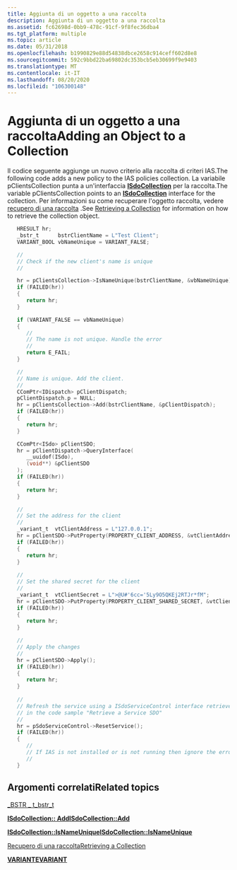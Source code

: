 ```yaml
---
title: Aggiunta di un oggetto a una raccolta
description: Aggiunta di un oggetto a una raccolta
ms.assetid: fc62698d-0bb9-478c-91cf-9f8fec36dba4
ms.tgt_platform: multiple
ms.topic: article
ms.date: 05/31/2018
ms.openlocfilehash: b1990829e88d54838dbce2658c914ceff602d8e8
ms.sourcegitcommit: 592c9bbd22ba69802dc353bcb5eb30699f9e9403
ms.translationtype: MT
ms.contentlocale: it-IT
ms.lasthandoff: 08/20/2020
ms.locfileid: "106300148"
---
```

# <a name="adding-an-object-to-a-collection"></a><span data-ttu-id="006c8-103">Aggiunta di un oggetto a una raccolta</span><span class="sxs-lookup"><span data-stu-id="006c8-103">Adding an Object to a Collection</span></span>

<span data-ttu-id="006c8-104">Il codice seguente aggiunge un nuovo criterio alla raccolta di criteri IAS.</span><span class="sxs-lookup"><span data-stu-id="006c8-104">The following code adds a new policy to the IAS policies collection.</span></span> <span data-ttu-id="006c8-105">La variabile pClientsCollection punta a un'interfaccia [**ISdoCollection**](/windows/desktop/api/sdoias/nn-sdoias-isdocollection) per la raccolta.</span><span class="sxs-lookup"><span data-stu-id="006c8-105">The variable pClientsCollection points to an [**ISdoCollection**](/windows/desktop/api/sdoias/nn-sdoias-isdocollection) interface for the collection.</span></span> <span data-ttu-id="006c8-106">Per informazioni su come recuperare l'oggetto raccolta, vedere [recupero di una raccolta](/windows/desktop/Nps/sdo-retrieving-a-collection) .</span><span class="sxs-lookup"><span data-stu-id="006c8-106">See [Retrieving a Collection](/windows/desktop/Nps/sdo-retrieving-a-collection) for information on how to retrieve the collection object.</span></span>


```C++
   HRESULT hr;
   _bstr_t      bstrClientName = L"Test Client";
   VARIANT_BOOL vbNameUnique = VARIANT_FALSE;

   //
   // Check if the new client's name is unique
   //

   hr = pClientsCollection->IsNameUnique(bstrClientName, &vbNameUnique);
   if (FAILED(hr))
   {
      return hr;
   }

   if (VARIANT_FALSE == vbNameUnique)
   {
      //
      // The name is not unique. Handle the error
      //
      return E_FAIL;
   }

   //
   // Name is unique. Add the client.
   //
   CComPtr<IDispatch> pClientDispatch;
   pClientDispatch.p = NULL;
   hr = pClientsCollection->Add(bstrClientName, &pClientDispatch);
   if (FAILED(hr))
   {
      return hr;
   }

   CComPtr<ISdo> pClientSDO;
   hr = pClientDispatch->QueryInterface(
      __uuidof(ISdo),
      (void**) &pClientSDO
   );
   if (FAILED(hr))
   {
      return hr;
   }

   //
   // Set the address for the client
   //
   _variant_t  vtClientAddress = L"127.0.0.1";
   hr = pClientSDO->PutProperty(PROPERTY_CLIENT_ADDRESS, &vtClientAddress);
   if (FAILED(hr))
   {
      return hr;
   }
       
   //
   // Set the shared secret for the client
   //
   _variant_t  vtClientSecret = L">@U#'6cc='5Ly9O5QKEj2RTJr*fM";
   hr = pClientSDO->PutProperty(PROPERTY_CLIENT_SHARED_SECRET, &vtClientSecret);
   if (FAILED(hr))
   {
      return hr;
   }

   //
   // Apply the changes
   //
   hr = pClientSDO->Apply();
   if (FAILED(hr))
   {
      return hr;
   }   
    
   //
   // Refresh the service using a ISdoServiceControl interface retrieved
   // in the code sample "Retrieve a Service SDO"
   //
   hr = pSdoServiceControl->ResetService();
   if (FAILED(hr))
   {
      //
      // If IAS is not installed or is not running then ignore the error
      //  
   }


```



## <a name="related-topics"></a><span data-ttu-id="006c8-107">Argomenti correlati</span><span class="sxs-lookup"><span data-stu-id="006c8-107">Related topics</span></span>

<dl> <dt>

<span data-ttu-id="006c8-108">[\_BSTR \_ t](/previous-versions/visualstudio/visual-studio-6.0/aa278286(v=vs.60))</span><span class="sxs-lookup"><span data-stu-id="006c8-108">[\_bstr\_t](/previous-versions/visualstudio/visual-studio-6.0/aa278286(v=vs.60))</span></span>
</dt> <dt>

[<span data-ttu-id="006c8-109">**ISdoCollection:: Add**</span><span class="sxs-lookup"><span data-stu-id="006c8-109">**ISdoCollection::Add**</span></span>](/windows/desktop/api/sdoias/nf-sdoias-isdocollection-add)
</dt> <dt>

[<span data-ttu-id="006c8-110">**ISdoCollection::IsNameUnique**</span><span class="sxs-lookup"><span data-stu-id="006c8-110">**ISdoCollection::IsNameUnique**</span></span>](/windows/desktop/api/sdoias/nf-sdoias-isdocollection-isnameunique)
</dt> <dt>

[<span data-ttu-id="006c8-111">Recupero di una raccolta</span><span class="sxs-lookup"><span data-stu-id="006c8-111">Retrieving a Collection</span></span>](/windows/desktop/Nps/sdo-retrieving-a-collection)
</dt> <dt>

[<span data-ttu-id="006c8-112">**VARIANTE**</span><span class="sxs-lookup"><span data-stu-id="006c8-112">**VARIANT**</span></span>](/windows/win32/api/oaidl/ns-oaidl-variant)
</dt> </dl>

 

 